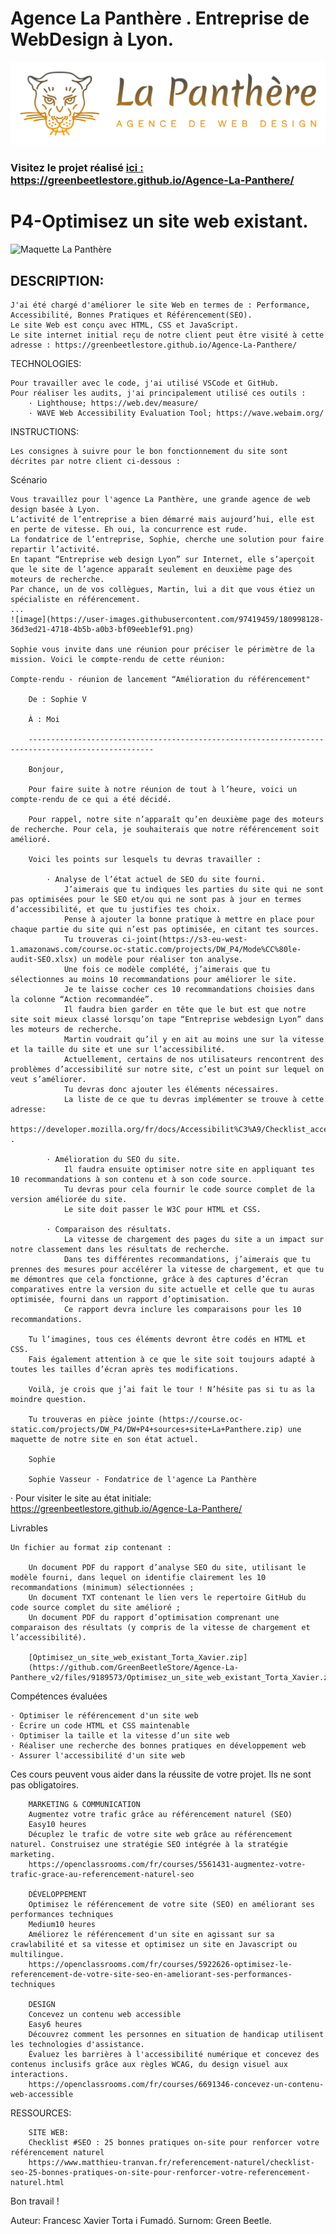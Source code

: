 # Agence La Panthère . Entreprise de WebDesign à Lyon.

<img src="./img/LogoColor.png" alt="logo La Panthère">

### Visitez le projet réalisé <a href="https://greenbeetlestore.github.io/Agence-La-Panthere/">ici : https://greenbeetlestore.github.io/Agence-La-Panthere/</a>

# P4-Optimisez un site web existant. 

<img src="./img/Page.png" alt="Maquette La Panthère">

<h2> DESCRIPTION: </h2>

	J'ai été chargé d'améliorer le site Web en termes de : Performance, Accessibilité, Bonnes Pratiques et Référencement(SEO).
	Le site Web est conçu avec HTML, CSS et JavaScript.
	Le site internet initial reçu de notre client peut être visité à cette adresse : https://greenbeetlestore.github.io/Agence-La-Panthere/
	
TECHNOLOGIES:

	Pour travailler avec le code, j'ai utilisé VSCode et GitHub.
	Pour réaliser les audits, j'ai principalement utilisé ces outils :
		· Lighthouse; https://web.dev/measure/ 
		· WAVE Web Accessibility Evaluation Tool; https://wave.webaim.org/

INSTRUCTIONS:
	
	Les consignes à suivre pour le bon fonctionnement du site sont décrites par notre client ci-dessous :

Scénario

	Vous travaillez pour l'agence La Panthère, une grande agence de web design basée à Lyon. 
	L’activité de l’entreprise a bien démarré mais aujourd’hui, elle est en perte de vitesse. Eh oui, la concurrence est rude. 
	La fondatrice de l’entreprise, Sophie, cherche une solution pour faire repartir l’activité.
	En tapant “Entreprise web design Lyon” sur Internet, elle s’aperçoit que le site de l’agence apparaît seulement en deuxième page des moteurs de recherche. 
	Par chance, un de vos collègues, Martin, lui a dit que vous étiez un spécialiste en référencement.
	...
	![image](https://user-images.githubusercontent.com/97419459/180998128-36d3ed21-4718-4b5b-a0b3-bf09eeb1ef91.png)

	Sophie vous invite dans une réunion pour préciser le périmètre de la mission. Voici le compte-rendu de cette réunion:
	
	Compte-rendu - réunion de lancement “Amélioration du référencement"

 		De : Sophie V 

		À : Moi

		--------------------------------------------------------------------------------------------------

		Bonjour,

		Pour faire suite à notre réunion de tout à l’heure, voici un compte-rendu de ce qui a été décidé.

		Pour rappel, notre site n’apparaît qu’en deuxième page des moteurs de recherche. Pour cela, je souhaiterais que notre référencement soit amélioré.

		Voici les points sur lesquels tu devras travailler : 

			· Analyse de l’état actuel de SEO du site fourni. 
				J’aimerais que tu indiques les parties du site qui ne sont pas optimisées pour le SEO et/ou qui ne sont pas à jour en termes d’accessibilité, et que tu	justifies tes choix. 
				Pense à ajouter la bonne pratique à mettre en place pour chaque partie du site qui n’est pas optimisée, en citant tes sources. 
				Tu trouveras ci-joint(https://s3-eu-west-1.amazonaws.com/course.oc-static.com/projects/DW_P4/Mode%CC%80le-audit-SEO.xlsx) un modèle pour réaliser ton analyse.
				Une fois ce modèle complété, j’aimerais que tu sélectionnes au moins 10 recommandations pour améliorer le site. 
				Je te laisse cocher ces 10 recommandations choisies dans la colonne “Action recommandée”.
				Il faudra bien garder en tête que le but est que notre site soit mieux classé lorsqu’on tape “Entreprise webdesign Lyon” dans les moteurs de recherche. 
				Martin voudrait qu’il y en ait au moins une sur la vitesse et la taille du site et une sur l’accessibilité.
				Actuellement, certains de nos utilisateurs rencontrent des problèmes d’accessibilité sur notre site, c’est un point sur lequel on veut s’améliorer.
				Tu devras donc ajouter les éléments nécessaires.
				La liste de ce que tu devras implémenter se trouve à cette adresse: 
				https://developer.mozilla.org/fr/docs/Accessibilit%C3%A9/Checklist_accessibilite_mobile .
				
			· Amélioration du SEO du site. 
				Il faudra ensuite optimiser notre site en appliquant tes 10 recommandations à son contenu et à son code source. 
				Tu devras pour cela fournir le code source complet de la version améliorée du site. 
				Le site doit passer le W3C pour HTML et CSS.
				
			· Comparaison des résultats. 
				La vitesse de chargement des pages du site a un impact sur notre classement dans les résultats de recherche. 
				Dans tes différentes recommandations, j’aimerais que tu prennes des mesures pour accélérer la vitesse de chargement, et que tu me démontres que cela fonctionne, grâce à des captures d’écran comparatives entre la version du site actuelle et celle que tu auras optimisée, fourni dans un rapport d’optimisation. 
				Ce rapport devra inclure les comparaisons pour les 10 recommandations.
				
		Tu l’imagines, tous ces éléments devront être codés en HTML et CSS. 
		Fais également attention à ce que le site soit toujours adapté à toutes les tailles d’écran après tes modifications.

		Voilà, je crois que j’ai fait le tour ! N’hésite pas si tu as la moindre question.

		Tu trouveras en pièce jointe (https://course.oc-static.com/projects/DW_P4/DW+P4+sources+site+La+Panthere.zip) une maquette de notre site en son état actuel.		

		Sophie

		Sophie Vasseur - Fondatrice de l'agence La Panthère
		
· Pour visiter le site au état initiale: https://greenbeetlestore.github.io/Agence-La-Panthere/
	
	
Livrables

	Un fichier au format zip contenant : 

		Un document PDF du rapport d’analyse SEO du site, utilisant le modèle fourni, dans lequel on identifie clairement les 10 recommandations (minimum) sélectionnées ;
		Un document TXT contenant le lien vers le repertoire GitHub du code source complet du site amélioré ;
		Un document PDF du rapport d’optimisation comprenant une comparaison des résultats (y compris de la vitesse de chargement et l’accessibilité).
		
		[Optimisez_un_site_web_existant_Torta_Xavier.zip]
		(https://github.com/GreenBeetleStore/Agence-La-Panthere_v2/files/9189573/Optimisez_un_site_web_existant_Torta_Xavier.zip)

		
Compétences évaluées

	· Optimiser le référencement d'un site web
	· Écrire un code HTML et CSS maintenable
	· Optimiser la taille et la vitesse d’un site web
	· Réaliser une recherche des bonnes pratiques en développement web
	· Assurer l'accessibilité d'un site web
	
Ces cours peuvent vous aider dans la réussite de votre projet. Ils ne sont pas obligatoires.

		MARKETING & COMMUNICATION
		Augmentez votre trafic grâce au référencement naturel (SEO)
		Easy10 heures
		Décuplez le trafic de votre site web grâce au référencement naturel. Construisez une stratégie SEO intégrée à la stratégie marketing.
		https://openclassrooms.com/fr/courses/5561431-augmentez-votre-trafic-grace-au-referencement-naturel-seo

		DÉVELOPPEMENT
		Optimisez le référencement de votre site (SEO) en améliorant ses performances techniques
		Medium10 heures
		Améliorez le référencement d'un site en agissant sur sa crawlabilité et sa vitesse et optimisez un site en Javascript ou multilingue.
		https://openclassrooms.com/fr/courses/5922626-optimisez-le-referencement-de-votre-site-seo-en-ameliorant-ses-performances-techniques

		DESIGN
		Concevez un contenu web accessible
		Easy6 heures
		Découvrez comment les personnes en situation de handicap utilisent les technologies d'assistance. 
		Évaluez les barrières à l'accessibilité numérique et concevez des contenus inclusifs grâce aux règles WCAG, du design visuel aux interactions.
		https://openclassrooms.com/fr/courses/6691346-concevez-un-contenu-web-accessible
		
RESSOURCES:

		SITE WEB: 
		Checklist #SEO : 25 bonnes pratiques on-site pour renforcer votre référencement naturel
		https://www.matthieu-tranvan.fr/referencement-naturel/checklist-seo-25-bonnes-pratiques-on-site-pour-renforcer-votre-referencement-naturel.html
	
	

Bon travail !

Auteur: Francesc Xavier Torta i Fumadó. Surnom: Green Beetle.
